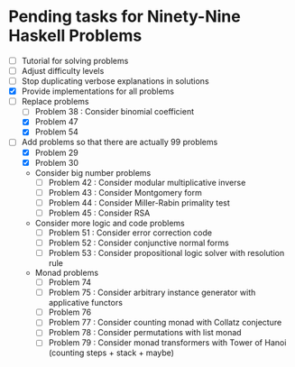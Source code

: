 # Pending tasks for Ninety-Nine Haskell Problems

*   [ ] Tutorial for solving problems
*   [ ] Adjust difficulty levels
*   [ ] Stop duplicating verbose explanations in solutions
*   [x] Provide implementations for all problems
*   [ ] Replace problems
    *   [ ] Problem 38 : Consider binomial coefficient
    *   [x] Problem 47
    *   [x] Problem 54
*   [ ] Add problems so that there are actually 99 problems
    *   [x] Problem 29
    *   [x] Problem 30
    *   Consider big number problems
        *   [ ] Problem 42 : Consider modular multiplicative inverse
        *   [ ] Problem 43 : Consider Montgomery form
        *   [ ] Problem 44 : Consider Miller-Rabin primality test
        *   [ ] Problem 45 : Consider RSA
    *   Consider more logic and code problems
        *   [ ] Problem 51 : Consider error correction code
        *   [ ] Problem 52 : Consider conjunctive normal forms
        *   [ ] Problem 53 : Consider propositional logic solver with resolution rule
    *   Monad problems
        *   [ ] Problem 74
        *   [ ] Problem 75 : Consider arbitrary instance generator with applicative functors
        *   [ ] Problem 76
        *   [ ] Problem 77 : Consider counting monad with Collatz conjecture
        *   [ ] Problem 78 : Consider permutations with list monad
        *   [ ] Problem 79 : Consider monad transformers with Tower of Hanoi (counting steps + stack + maybe)
